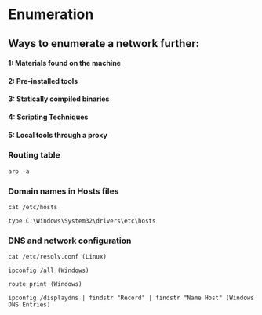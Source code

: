 # Enumeration

## Ways to enumerate a network further:

#### 1: Materials found on the machine

#### 2: Pre-installed tools

#### 3: Statically compiled binaries

#### 4: Scripting Techniques

#### 5: Local tools through a proxy

### Routing table

    arp -a

### Domain names in Hosts files

    cat /etc/hosts 

    type C:\Windows\System32\drivers\etc\hosts

### DNS and network configuration

    cat /etc/resolv.conf (Linux)

    ipconfig /all (Windows)

    route print (Windows)

    ipconfig /displaydns | findstr "Record" | findstr "Name Host" (Windows DNS Entries)
